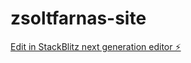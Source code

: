 # zsoltfarnas-site

[Edit in StackBlitz next generation editor ⚡️](https://stackblitz.com/~/github.com/zsoltfarn/zsoltfarnas-site)